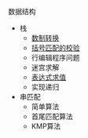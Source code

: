 数据结构
- 栈
    - [数制转换](./src/stack/convertNum.js)
    - [括号匹配的校验](./src/stack/match.js)
    - 行编辑程序问题
    - 迷宫求解
    - [表达式求值](./src/stack/exp.js)
    - 实现递归
- 串匹配
    - 简单算法
    - 首尾匹配算法
    - KMP算法
